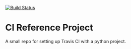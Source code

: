 [![Build Status](https://travis-ci.org/inveracity/ci-reference.svg?branch=master)](https://travis-ci.org/inveracity/ci-reference)

# CI Reference Project

A small repo for setting up Travis CI with a python project.

